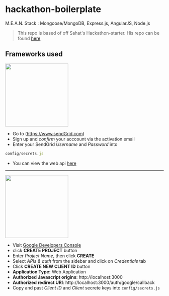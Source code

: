 hackathon-boilerplate
=====================

M.E.A.N. Stack : Mongoose/MongoDB, Express.js, AngularJS, Node.js

> This repo is based of off Sahat's Hackathon-starter.
> His repo can be found [here](https://github.com/sahat/hackathon-starter)


## Frameworks used
<a href="https://camo.githubusercontent.com/16800ac336b7e71aa4dec640abdd44505af0fe25/687474703a2f2f69616e646f75676c61732e636f6d2f70726573656e746174696f6e732f7079636f6e6361323031322f6c6f676f732f73656e64677269645f6c6f676f2e706e67" target="_blank"><img src="https://camo.githubusercontent.com/16800ac336b7e71aa4dec640abdd44505af0fe25/687474703a2f2f69616e646f75676c61732e636f6d2f70726573656e746174696f6e732f7079636f6e6361323031322f6c6f676f732f73656e64677269645f6c6f676f2e706e67" width="200" data-canonical-src="http://iandouglas.com/presentations/pyconca2012/logos/sendgrid_logo.png" style="max-width:100%;"></a>
- Go to (https://www.sendGrid.com)
- Sign up and *confirm* your acccount via the activation email
- Enter your SendGrid _Username_ and _Password_ into 
```javascript
config/secrets.js
```
- You can view the web api [here](https://sendgrid.com/docs/API_Reference/Web_API/index.html)

___

<a href="https://camo.githubusercontent.com/11659862cd7bdf1c50b7aeac5b13964252deebfc/687474703a2f2f696d616765732e676f6f676c652e636f6d2f696e746c2f656e5f414c4c2f696d616765732f737270722f6c6f676f36772e706e67" target="_blank"><img src="https://camo.githubusercontent.com/11659862cd7bdf1c50b7aeac5b13964252deebfc/687474703a2f2f696d616765732e676f6f676c652e636f6d2f696e746c2f656e5f414c4c2f696d616765732f737270722f6c6f676f36772e706e67" width="200" data-canonical-src="http://images.google.com/intl/en_ALL/images/srpr/logo6w.png" style="max-width:100%;"></a>
- Visit [Google Developers Console](https://console.developers.google.com)
- click **CREATE PROJECT** button
- Enter *Project Name*, then click **CREATE**
- Select *APIs & auth* from the sidebar and click on *Credentials* tab
- Click **CREATE NEW CLIENT ID** button
 - **Application Type:** Web Application
 - **Authorized Javascript origins**: http://localhost:3000
 - **Authorized redirect URI**: http://localhost:3000/auth/google/callback
- Copy and past *Client ID* and *Client* secrete keys into `config/secrets.js`
